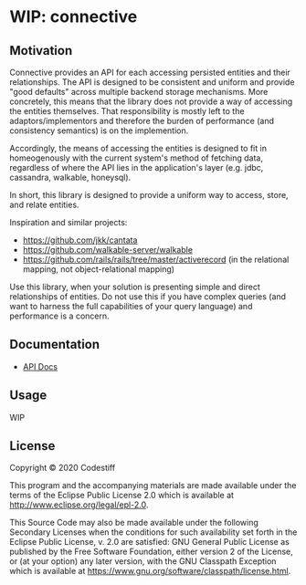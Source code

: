 # WIP: connective

## Motivation

Connective provides an API for each accessing persisted
entities and their relationships. The API is designed to be
consistent and uniform and provide "good defaults" across multiple
backend storage mechanisms. More concretely, this means that
the library does not provide a way of accessing the
entities themselves. That responsibility is mostly left to the
adaptors/implementors and therefore the burden of performance
(and consistency semantics) is on the implemention.

Accordingly, the means of accessing the entities is designed to fit in
homeogenously with the current system's method of fetching data,
regardless of where the API lies in the application's layer
(e.g. jdbc, cassandra, walkable, honeysql).

In short, this library is designed to provide a uniform way to 
access, store, and relate entities.

Inspiration and similar projects:

* https://github.com/jkk/cantata
* https://github.com/walkable-server/walkable
* https://github.com/rails/rails/tree/master/activerecord
  (in the relational mapping, not object-relational mapping)
  
Use this library, when your solution is presenting simple and direct
relationships of entities. Do not use this if you have complex
queries (and want to harness the full capabilities of your query
language) and performance is a concern.

## Documentation

*  [API Docs](https://codestiff.github.io/connective/)


## Usage

WIP

## License

Copyright © 2020 Codestiff

This program and the accompanying materials are made available under the
terms of the Eclipse Public License 2.0 which is available at
http://www.eclipse.org/legal/epl-2.0.

This Source Code may also be made available under the following Secondary
Licenses when the conditions for such availability set forth in the Eclipse
Public License, v. 2.0 are satisfied: GNU General Public License as published by
the Free Software Foundation, either version 2 of the License, or (at your
option) any later version, with the GNU Classpath Exception which is available
at https://www.gnu.org/software/classpath/license.html.
